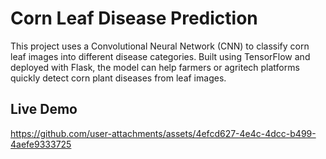 # Corn Leaf Disease Prediction

This project uses a Convolutional Neural Network (CNN) to classify corn leaf images into different disease categories. Built using TensorFlow and deployed with Flask, the model can help farmers or agritech platforms quickly detect corn plant diseases from leaf images.


## Live Demo


https://github.com/user-attachments/assets/4efcd627-4e4c-4dcc-b499-4aefe9333725




